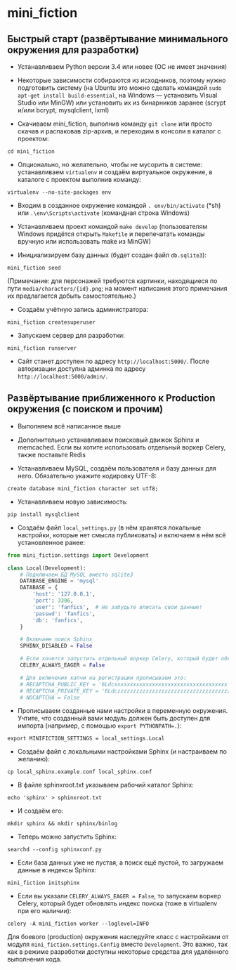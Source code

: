 # mini_fiction


## Быстрый старт (развёртывание минимального окружения для разработки)

* Устанавливаем Python версии 3.4 или новее (ОС не имеет значения)

* Некоторые зависимости собираются из исходников, поэтому нужно подготовить систему (на Ubuntu это можно сделать командой `sudo apt-get install build-essential`, на Windows — установить Visual Studio или MinGW) или установить их из бинарников заранее (scrypt и/или bcrypt, mysqlclient, lxml)

* Скачиваем mini_fiction, выполнив команду `git clone` или просто скачав и распаковав zip-архив, и переходим в консоли в каталог с проектом:

```
cd mini_fiction
```

* Опционально, но желательно, чтобы не мусорить в системе: устанавливаем `virtualenv` и создаём виртуальное окружение, в каталоге с проектом выполнив команду:

```
virtualenv --no-site-packages env
```

* Входим в созданное окружение командой `. env/bin/activate` (*sh) или `.\env\Scripts\activate` (командная строка Windows)

* Устанавливаем проект командой `make develop` (пользователям Windows придётся открыть `Makefile` и перепечатать команды вручную или использовать make из MinGW)

* Инициализируем базу данных (будет создан файл `db.sqlite3`):

```
mini_fiction seed
```

(Примечание: для персонажей требуются картинки, находящиеся по пути `media/characters/{id}.png`; на момент написания этого примечания их предлагается добыть самостоятельно.)

* Создаём учётную запись администратора:

```
mini_fiction createsuperuser
```

* Запускаем сервер для разработки:

```
mini_fiction runserver
```

* Сайт станет доступен по адресу `http://localhost:5000/`. После авторизации доступна админка по адресу `http://localhost:5000/admin/`.


## Развёртывание приближенного к Production окружения (с поиском и прочим)

* Выполняем всё написанное выше

* Дополнительно устанавливаем поисковый движок Sphinx и memcached.
  Если вы хотите использовать отдельный воркер Celery, также поставьте Redis

* Устанавливаем MySQL, создаём пользователя и базу данных для него.
  Обязательно укажите кодировку UTF-8:

```
create database mini_fiction character set utf8;
```

* Устанавливаем новую зависимость:

```
pip install mysqlclient
```

* Создаём файл `local_settings.py` (в нём хранятся локальные настройки, которые нет смысла публиковать) и включаем в нём всё установленное ранее:

```python
from mini_fiction.settings import Development

class Local(Development):
    # Подключаем БД MySQL вместо sqlite3
    DATABASE_ENGINE = 'mysql'
    DATABASE = {
        'host': '127.0.0.1',
        'port': 3306,
        'user': 'fanfics',  # Не забудьте вписать свои данные!
        'passwd': 'fanfics',
        'db': 'fanfics',
    }

    # Включаем поиск Sphinx
    SPHINX_DISABLED = False

    # Если хочется запустить отдельный воркер Celery, который будет обновлять индекс Sphinx, то прописываем это
    CELERY_ALWAYS_EAGER = False

    # Для включения капчи на регистрации прописываем это:
    # RECAPTCHA_PUBLIC_KEY = '6Ldcxxxxxxxxxxxxxxxxxxxxxxxxxxxxxxxxxxxx'
    # RECAPTCHA_PRIVATE_KEY = '6Ldczzzzzzzzzzzzzzzzzzzzzzzzzzzzzzzzzzzz'
    # NOCAPTCHA = False
```

* Прописываем созданные нами настройки в переменную окружения. Учтите, что созданный вами модуль должен быть доступен для импорта (например, с помощью `export PYTHONPATH=.`):

```
export MINIFICTION_SETTINGS = local_settings.Local
```

* Создаём файл с локальными настройками Sphinx (и настраиваем по желанию):

```
cp local_sphinx.example.conf local_sphinx.conf
```

* В файле sphinxroot.txt указываем рабочий каталог Sphinx:

```
echo 'sphinx' > sphinxroot.txt
```

* И создаём его:

```
mkdir sphinx && mkdir sphinx/binlog
```

* Теперь можно запустить Sphinx:

```
searchd --config sphinxconf.py
```

* Если база данных уже не пустая, а поиск ещё пустой, то загружаем данные в индексы Sphinx:

```
mini_fiction initsphinx
```

* Если вы указали `CELERY_ALWAYS_EAGER = False`, то запускаем воркер Celery, который будет обновлять индекс поиска (тоже в virtualenv при его наличии):

```
celery -A mini_fiction worker --loglevel=INFO
```

Для боевого (production) окружения наследуйте класс с настройками от модуля `mini_fiction.settings.Config` вместо `Development`. Это важно, так как в режиме разработки доступны некоторые средства для удалённого выполнения кода.
